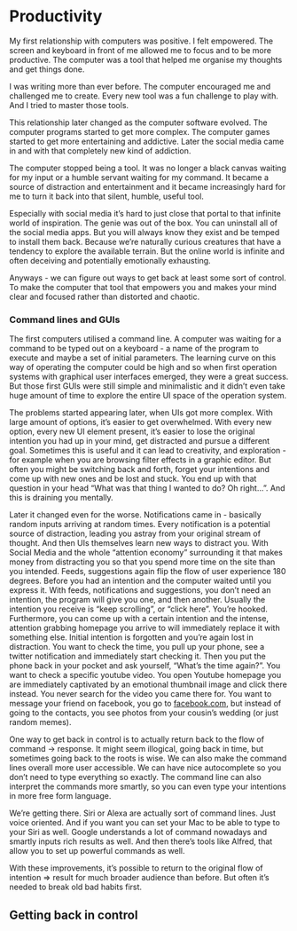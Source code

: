 # Productivity
  
My first relationship with computers was positive. I felt empowered. The screen and keyboard in front of me allowed me to focus and to be more productive. The computer was a tool that helped me organise my thoughts and get things done.

I was writing more than ever before. The computer encouraged me and challenged me to create. Every new tool was a fun challenge to play with. And I tried to master those tools.

This relationship later changed as the computer software evolved. The computer programs started to get more complex. The computer games started to get more entertaining and addictive. Later the social media came in and with that completely new kind of addiction.

The computer stopped being a tool. It was no longer a black canvas waiting for my input or a humble servant waiting for my command. It became a source of distraction and entertainment and it became increasingly hard for me to turn it back into that silent, humble, useful tool.

Especially with social media it’s hard to just close that portal to that infinite world of inspiration. The genie was out of the box. You can uninstall all of the social media apps. But you will always know they exist and be temped to install them back. Because we’re naturally curious creatures that have a tendency to explore the available terrain. But the online world is infinite and often deceiving and potentially emotionally exhausting.

Anyways - we can figure out ways to get back at least some sort of control. To make the computer that tool that empowers you and makes your mind clear and focused rather than distorted and chaotic.

### Command lines and GUIs

The first computers utilised a command line. A computer was waiting for a command to be typed out on a keyboard - a name of the program to execute and maybe a set of initial parameters. The learning curve on this way of operating the computer could be high and so when first operation systems with graphical user interfaces emerged, they were a great success. But those first GUIs were still simple and minimalistic and it didn’t even take huge amount of time to explore the entire UI space of the operation system.

The problems started appearing later, when UIs got more complex. With large amount of options, it’s easier to get overwhelmed. With every new option, every new UI element present, it’s easier to lose the original intention you had up in your mind, get distracted and pursue a different goal. Sometimes this is useful and it can lead to creativity, and exploration - for example when you are browsing filter effects in a graphic editor. But often you might be switching back and forth, forget your intentions and come up with new ones and be lost and stuck. You end up with that question in your head “What was that thing I wanted to do? Oh right…”. And this is draining you mentally.

Later it changed even for the worse. Notifications came in - basically random inputs arriving at random times. Every notification is a potential source of distraction, leading you astray from your original stream of thought. And then UIs themselves learn new ways to distract you. With Social Media and the whole “attention economy” surrounding it that makes money from distracting you so that you spend more time on the site than you intended. Feeds, suggestions again flip the flow of user experience 180 degrees. Before you had an intention and the computer waited until you express it. With feeds, notifications and suggestions, you don’t need an intention, the program will give you one, and then another. Usually the intention you receive is “keep scrolling”, or “click here”. You’re hooked. Furthermore, you can come up with a certain intention and the intense, attention grabbing homepage you arrive to will immediately replace it with something else. Initial intention is forgotten and you’re again lost in distraction. You want to check the time, you pull up your phone, see a twitter notification and immediately start checking it. Then you put the phone back in your pocket and ask yourself, “What’s the time again?”. You want to check a specific youtube video. You open Youtube homepage you are immediately captivated by an emotional thumbnail image and click there instead. You never search for the video you came there for. You want to message your friend on facebook, you go to [facebook.com](http://facebook.com), but instead of going to the contacts, you see photos from your cousin’s wedding (or just random memes).

One way to get back in control is to actually return back to the flow of command → response. It might seem illogical, going back in time, but sometimes going back to the roots is wise. We can also make the command lines overall more user accessible. We can have nice autocomplete so you don’t need to type everything so exactly. The command line can also interpret the commands more smartly, so you can even type your intentions in more free form language.

We’re getting there. Siri or Alexa are actually sort of command lines. Just voice oriented. And if you want you can set your Mac to be able to type to your Siri as well. Google understands a lot of command nowadays and smartly inputs rich results as well. And then there’s tools like Alfred, that allow you to set up powerful commands as well.

With these improvements, it’s possible to return to the original flow of intention ⇒ result for much broader audience than before. But often it’s needed to break old bad habits first.

## Getting back in control
